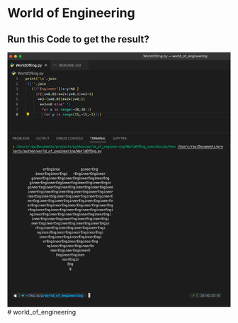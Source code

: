 # World of Engineering
## Run this Code to get the result?

![picture](img/pycodeheart.png)# world_of_engineering
